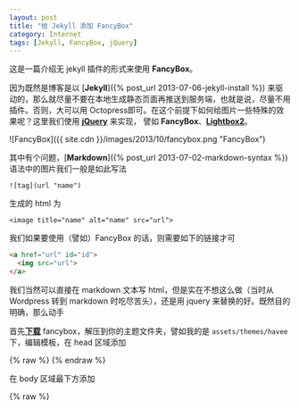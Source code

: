 ```yaml
---
layout: post
title: "给 Jekyll 添加 FancyBox"
category: Internet 
tags: [Jekyll, FancyBox, jQuery]
---
```


这是一篇介绍无 jekyll 插件的形式来使用 **FancyBox**。

因为既然是博客是以 [**Jekyll**]({% post_url 2013-07-06-jekyll-install %}) 来驱动的，那么就尽量不要在本地生成静态页面再推送到服务端，也就是说，尽量不用插件。否则，大可以用 Octopress即可。在这个前提下如何给图片一些特殊的效果呢？这里我们使用 [**jQuery**](http://jquery.com/) 来实现， 譬如 **FancyBox**、[**Lightbox2**](http://lokeshdhakar.com/projects/lightbox2/)。

![FancyBox]({{ site.cdn }}/images/2013/10/fancybox.png "FancyBox")

<!-- more -->

其中有个问题，[**Markdown**]({% post_url 2013-07-02-markdown-syntax %}) 语法中的图片我们一般是如此写法

    ![tag](url "name")

生成的 html 为

    <image title="name" alt="name" src="url">

我们如果要使用（譬如）FancyBox 的话，则需要如下的链接才可

```html
<a href="url" id="id">
  <img src="url">
</a>
```

我们当然可以直接在 markdown 文本写 html，但是实在不想这么做（当时从 Wordpress 转到 markdown 时吃尽苦头），还是用 jquery 来替换的好。既然目的明确，那么动手

首先[**下载**](https://github.com/fancyapps/fancyBox/zipball/v2.1.5) fancybox，解压到你的主题文件夹，譬如我的是 `assets/themes/havee` 下，编辑模板，在 head 区域添加

{% raw %}
    <link href="{{ ASSET_PATH }}/fancybox/jquery.fancybox.css?v=2.1.5" rel="stylesheet" media="all" />
{% endraw %}

在 body 区域最下方添加

{% raw %}
    <script src="//libs.baidu.com/jquery/1.8.3/jquery.min.js"></script>
    <script type="text/javascript" src="{{ ASSET_PATH }}/fancybox/jquery.fancybox.pack.js?v=2.1.5"></script>
    <script>
    // 给图片添加链接
    $(document).ready(function() {
      $("p img").each(function() {
        var strA = "<a id='yourid' href='" + this.src + "'></a>";
        $(this).wrapAll(strA);
      });
    });

    // fancybox
    $("#yourid").fancybox({
      openEffect	: 'elastic',
      closeEffect	: 'elastic',
    });
    </script>
{% endraw %}

如果你模板本身就引用 jquery，则不必再次引用

    <script src="//libs.baidu.com/jquery/1.8.3/jquery.min.js"></script>

FancyBox 具体用法：

- [http://fancyapps.com/fancybox](http://fancyapps.com/fancybox)

